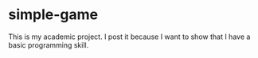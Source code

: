 # simple-game
This is my academic project. I post it because I want to show that I have a basic programming skill.
